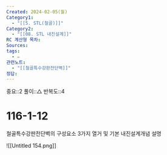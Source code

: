 ```yaml
---
Created: 2024-02-05(월)
Category1:
  - "[[5. STL(철골)]]"
Category2:
  - "[[08. STL 내진설계]]"
RC 계산형 목차: 
Sources: 
tags:
  - ✏️
관련노트:
  - "[[철골특수강판전단벽]]"
정답:
---
```

중요::2
풀이::△
반복도::4

#  116-1-12


철골특수강판전단벽의 구성요소 3가지 열거 및 기본 내진설계개념 설명

![[Untitled 154.png]]